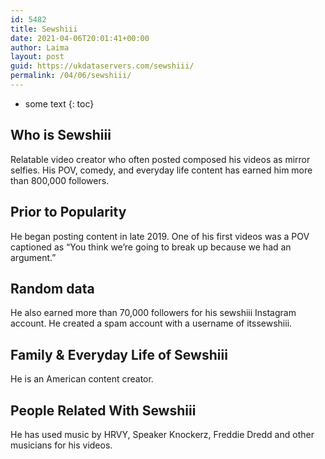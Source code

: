 ```yaml
---
id: 5482
title: Sewshiii
date: 2021-04-06T20:01:41+00:00
author: Laima
layout: post
guid: https://ukdataservers.com/sewshiii/
permalink: /04/06/sewshiii/
---
```


* some text
{: toc}


## Who is Sewshiii
                  
                  
                  
Relatable video creator who often posted composed his videos as mirror selfies. His POV, comedy, and everyday life content has earned him more than 800,000 followers.
                  
              
            
              
            
                
                
                
## Prior to Popularity
                  
                  
                  
He began posting content in late 2019. One of his first videos was a POV captioned as &#8220;You think we&#8217;re going to break up because we had an argument.&#8221;
                  
              
            
              
            
                
                
                
## Random data
                  
                  
                  
He also earned more than 70,000 followers for his sewshiii Instagram account. He created a spam account with a username of itssewshiii.
                  
              
            
              
            
                
                
                
## Family & Everyday Life of Sewshiii
                  
                  
                  
He is an American content creator.
                  
              
            
              
            
                
                
                
## People Related With Sewshiii
                  
                  
                  
He has used music by HRVY, Speaker Knockerz, Freddie Dredd and other musicians for his videos. 
                  
              
            
              
            
                
              
            
              
              
            
            
              
            
          
          
          
